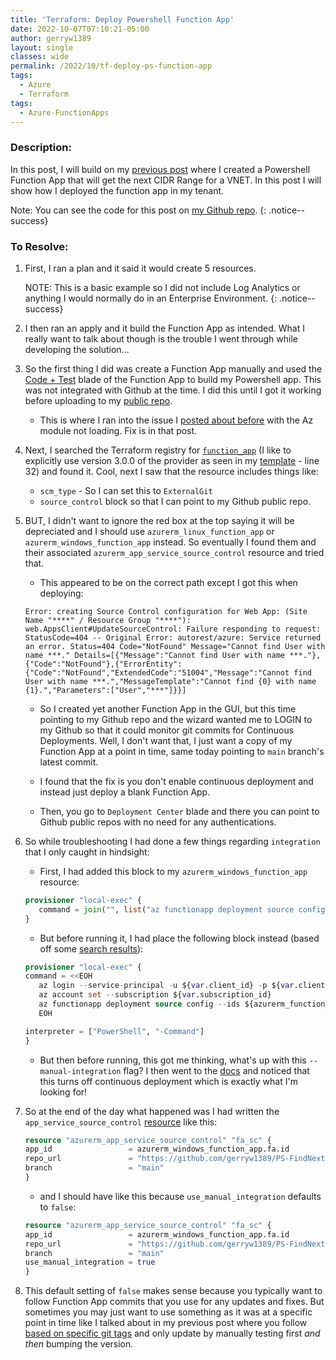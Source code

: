 ```yaml
---
title: 'Terraform: Deploy Powershell Function App'
date: 2022-10-07T07:10:21-05:00
author: gerryw1389
layout: single
classes: wide
permalink: /2022/10/tf-deploy-ps-function-app
tags:
  - Azure
  - Terraform
tags:
  - Azure-FunctionApps
---
```

<!--more-->

### Description:

In this post, I will build on my [previous post](https://automationadmin.com/2022/08/tf-get-next-subnet) where I created a Powershell Function App that will get the next CIDR Range for a VNET. In this post I will show how I deployed the function app in my tenant.

Note: You can see the code for this post on [my Github repo](https://github.com/gerryw1389/terraform-examples/tree/main/2022-10-07-tf-deploy-ps-function-app).
{: .notice--success}

### To Resolve:

1. First, I ran a plan and it said it would create 5 resources.

   NOTE: This is a basic example so I did not include Log Analytics or anything I would normally do in an Enterprise Environment.
   {: .notice--success}

1. I then ran an apply and it build the Function App as intended. What I really want to talk about though is the trouble I went through while developing the solution...

1. So the first thing I did was create a Function App manually and used the [Code + Test](https://learn.microsoft.com/en-us/azure/azure-functions/functions-create-function-app-portal#test-the-function) blade of the Function App to build my Powershell app. This was not integrated with Github at the time. I did this until I got it working before uploading to my [public repo](https://github.com/gerryw1389/PS-FindNextCIDRRange).

   - This is where I ran into the issue I [posted about before](https://automationadmin.com/2022/10/ps-function-app-az-module-issue) with the Az module not loading. Fix is in that post.

2. Next, I searched the Terraform registry for [`function_app`](https://registry.terraform.io/providers/hashicorp/azurerm/3.0.0/docs/resources/function_app) (I like to explicitly use version 3.0.0 of the provider as seen in my [template](https://github.com/gerryw1389/terraform-examples/blob/main/_template/main.tf) - line 32) and found it. Cool, next I saw that the resource includes things like:

   - `scm_type` - So I can set this to `ExternalGit`
   - `source_control` block so that I can point to my Github public repo.

3. BUT, I didn't want to ignore the red box at the top saying it will be depreciated and I should use `azurerm_linux_function_app` or `azurerm_windows_function_app` instead. So eventually I found them and their associated `azurerm_app_service_source_control` resource and tried that.

   - This appeared to be on the correct path except I got this when deploying:

   ```escape
   Error: creating Source Control configuration for Web App: (Site Name "****" / Resource Group "****"): web.AppsClient#UpdateSourceControl: Failure responding to request: StatusCode=404 -- Original Error: autorest/azure: Service returned an error. Status=404 Code="NotFound" Message="Cannot find User with name ***." Details=[{"Message":"Cannot find User with name ***."},{"Code":"NotFound"},{"ErrorEntity":{"Code":"NotFound","ExtendedCode":"51004","Message":"Cannot find User with name ***.","MessageTemplate":"Cannot find {0} with name {1}.","Parameters":["User","***"]}}]
   ```

   - So I created yet another Function App in the GUI, but this time pointing to my Github repo and the wizard wanted me to LOGIN to my Github so that it could monitor git commits for Continuous Deployments. Well, I don't want that, I just want a copy of my Function App at a point in time, same today pointing to `main` branch's latest commit. 

   - I found that the fix is you don't enable continuous deployment and instead just deploy a blank Function App.

   - Then, you go to `Deployment Center` blade and there you can point to Github public repos with no need for any authentications.

1. So while troubleshooting I had done a few things regarding `integration` that I only caught in hindsight:

   - First, I had added this block to my `azurerm_windows_function_app` resource:

   ```terraform
   provisioner "local-exec" {
      command = join("", list("az functionapp deployment source config --ids ", azurerm_function_app.fa.id), " --repo-url https://github.com/gerryw1389/PS-FindNextCIDRRange", " --branch main --manual-integration")
   } 
   ```

   - But before running it, I had place the following block instead (based off some [search results](https://github.com/hashicorp/terraform-provider-azurerm/issues/1104)):

   ```terraform
   provisioner "local-exec" {
   command = <<EOH
      az login --service-principal -u ${var.client_id} -p ${var.client_secret} -t ${var.tenant_id}
      az account set --subscription ${var.subscription_id}
      az functionapp deployment source config --ids ${azurerm_function_app.fa.id} --repo-url https://github.com/gerryw1389/PS-FindNextCIDRRange --branch main --manual-integration
      EOH

   interpreter = ["PowerShell", "-Command"]
   }
   ```

   - But then before running, this got me thinking, what's up with this `--manual-integration` flag? I then went to the [docs](https://learn.microsoft.com/en-us/cli/azure/functionapp/deployment/source?view=azure-cli-latest#az-functionapp-deployment-source-config) and noticed that this turns off continuous deployment which is exactly what I'm looking for!

1. So at the end of the day what happened was I had written the `app_service_source_control` [resource](https://registry.terraform.io/providers/hashicorp/azurerm/3.0.0/docs/resources/app_service_source_control) like this:

   ```terraform
   resource "azurerm_app_service_source_control" "fa_sc" {
   app_id                 = azurerm_windows_function_app.fa.id
   repo_url               = "https://github.com/gerryw1389/PS-FindNextCIDRRange"
   branch                 = "main"
   }
   ```

   - and I should have like this because `use_manual_integration` defaults to `false`:

   ```terraform
   resource "azurerm_app_service_source_control" "fa_sc" {
   app_id                 = azurerm_windows_function_app.fa.id
   repo_url               = "https://github.com/gerryw1389/PS-FindNextCIDRRange"
   branch                 = "main"
   use_manual_integration = true
   }
   ```

1. This default setting of `false` makes sense because you typically want to follow Function App commits that you use for any updates and fixes. But sometimes you may just want to use something as it was at a specific point in time like I talked about in my previous post where you follow [based on specific git tags](https://automationadmin.com/2022/08/git-tagging) and only update by manually testing first *and then* bumping the version.